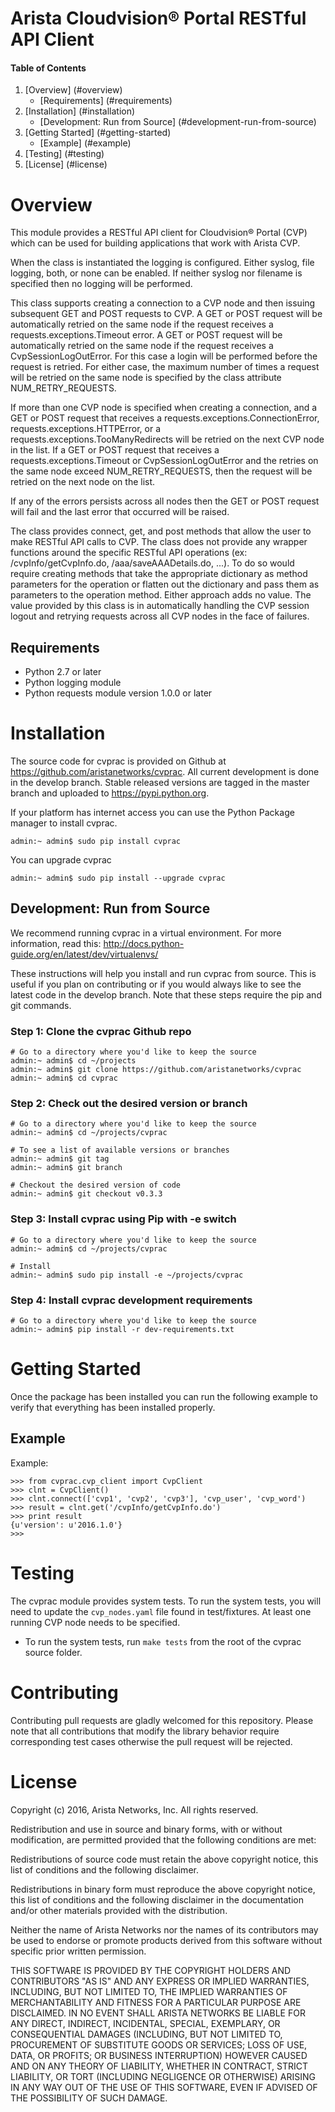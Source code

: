 # Arista Cloudvision&reg; Portal RESTful API Client

#### Table of Contents

1. [Overview] (#overview)
    * [Requirements] (#requirements)
2. [Installation] (#installation)
    * [Development: Run from Source] (#development-run-from-source)
3. [Getting Started] (#getting-started)
    * [Example] (#example)
4. [Testing] (#testing)
5. [License] (#license)

# Overview
This module provides a RESTful API client for Cloudvision&reg; Portal (CVP)
which can be used for building applications that work with Arista CVP.

When the class is instantiated the logging is configured.  Either syslog,
file logging, both, or none can be enabled.  If neither syslog nor filename is
specified then no logging will be performed.

This class supports creating a connection to a CVP node and then issuing
subsequent GET and POST requests to CVP.  A GET or POST request will be
automatically retried on the same node if the request receives a
requests.exceptions.Timeout error.  A GET or POST request will be automatically
retried on the same node if the request receives a CvpSessionLogOutError.  For
this case a login will be performed before the request is retried.  For either
case, the maximum number of times a request will be retried on the same node
is specified by the class attribute NUM_RETRY_REQUESTS.

If more than one CVP node is specified when creating a connection, and a GET
or POST request that receives a requests.exceptions.ConnectionError,
requests.exceptions.HTTPError, or a requests.exceptions.TooManyRedirects will
be retried on the next CVP node in the list.  If a GET or POST request that
receives a requests.exceptions.Timeout or CvpSessionLogOutError and the retries
on the same node exceed NUM_RETRY_REQUESTS, then the request will be retried
on the next node on the list.

If any of the errors persists across all nodes then the GET or POST request
will fail and the last error that occurred will be raised.

The class provides connect, get, and post methods that allow the user to make
RESTful API calls to CVP.  The class does not provide any wrapper functions
around the specific RESTful API operations (ex: /cvpInfo/getCvpInfo.do,
/aaa/saveAAADetails.do, ...).  To do so would require creating methods that
take the appropriate dictionary as method parameters for the operation or
flatten out the dictionary and pass them as parameters to the operation method.
Either approach adds no value.  The value provided by this class is in
automatically handling the CVP session logout and retrying requests across all
CVP nodes in the face of failures.

## Requirements

* Python 2.7 or later
* Python logging module
* Python requests module version 1.0.0 or later

# Installation

The source code for cvprac is provided on Github at
https://github.com/aristanetworks/cvprac.  All current development is done in
the develop branch.  Stable released versions are tagged in the master branch
and uploaded to https://pypi.python.org.

If your platform has internet access you can use the Python Package manager to
install cvprac.

```
admin:~ admin$ sudo pip install cvprac
```

You can upgrade cvprac 

```
admin:~ admin$ sudo pip install --upgrade cvprac
```

## Development: Run from Source

We recommend running cvprac in a virtual environment. For more information,
read this: http://docs.python-guide.org/en/latest/dev/virtualenvs/

These instructions will help you install and run cvprac from source. This is
useful if you plan on contributing or if you would always like to see the latest
code in the develop branch. Note that these steps require the pip and git
commands.

### Step 1: Clone the cvprac Github repo

```
# Go to a directory where you'd like to keep the source
admin:~ admin$ cd ~/projects
admin:~ admin$ git clone https://github.com/aristanetworks/cvprac
admin:~ admin$ cd cvprac
```

### Step 2: Check out the desired version or branch

```
# Go to a directory where you'd like to keep the source
admin:~ admin$ cd ~/projects/cvprac

# To see a list of available versions or branches
admin:~ admin$ git tag
admin:~ admin$ git branch

# Checkout the desired version of code
admin:~ admin$ git checkout v0.3.3
```

### Step 3: Install cvprac using Pip with -e switch

```
# Go to a directory where you'd like to keep the source
admin:~ admin$ cd ~/projects/cvprac

# Install
admin:~ admin$ sudo pip install -e ~/projects/cvprac
```

### Step 4: Install cvprac development requirements

```
# Go to a directory where you'd like to keep the source
admin:~ admin$ pip install -r dev-requirements.txt
```

# Getting Started

Once the package has been installed you can run the following example to verify that everything has been installed properly.

## Example

Example:

```
>>> from cvprac.cvp_client import CvpClient
>>> clnt = CvpClient()
>>> clnt.connect(['cvp1', 'cvp2', 'cvp3'], 'cvp_user', 'cvp_word')
>>> result = clnt.get('/cvpInfo/getCvpInfo.do')
>>> print result
{u'version': u'2016.1.0'}
>>>
```

# Testing

The cvprac module provides system tests. To run the system tests, you will need
to update the ``cvp_nodes.yaml`` file found in test/fixtures. At least one
running CVP node needs to be specified.

* To run the system tests, run ``make tests`` from the root of the cvprac
  source folder.

# Contributing

Contributing pull requests are gladly welcomed for this repository.  Please
note that all contributions that modify the library behavior require
corresponding test cases otherwise the pull request will be rejected.  

# License

Copyright (c) 2016, Arista Networks, Inc. All rights reserved.

Redistribution and use in source and binary forms, with or without modification, are permitted provided that the following conditions are met:

Redistributions of source code must retain the above copyright notice, this list of conditions and the following disclaimer.

Redistributions in binary form must reproduce the above copyright notice, this list of conditions and the following disclaimer in the documentation and/or other materials provided with the distribution.

Neither the name of Arista Networks nor the names of its contributors may be used to endorse or promote products derived from this software without specific prior written permission.

THIS SOFTWARE IS PROVIDED BY THE COPYRIGHT HOLDERS AND CONTRIBUTORS "AS IS" AND ANY EXPRESS OR IMPLIED WARRANTIES, INCLUDING, BUT NOT LIMITED TO, THE IMPLIED WARRANTIES OF MERCHANTABILITY AND FITNESS FOR A PARTICULAR PURPOSE ARE DISCLAIMED. IN NO EVENT SHALL ARISTA NETWORKS BE LIABLE FOR ANY DIRECT, INDIRECT, INCIDENTAL, SPECIAL, EXEMPLARY, OR CONSEQUENTIAL DAMAGES (INCLUDING, BUT NOT LIMITED TO, PROCUREMENT OF SUBSTITUTE GOODS OR SERVICES; LOSS OF USE, DATA, OR PROFITS; OR BUSINESS INTERRUPTION) HOWEVER CAUSED AND ON ANY THEORY OF LIABILITY, WHETHER IN CONTRACT, STRICT LIABILITY, OR TORT (INCLUDING NEGLIGENCE OR OTHERWISE) ARISING IN ANY WAY OUT OF THE USE OF THIS SOFTWARE, EVEN IF ADVISED OF THE POSSIBILITY OF SUCH DAMAGE.
